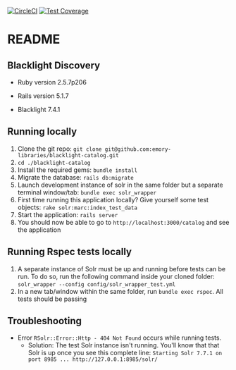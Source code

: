 [![CircleCI](https://circleci.com/gh/emory-libraries/blacklight-catalog.svg?style=svg)](https://circleci.com/gh/emory-libraries/blacklight-catalog)
[![Test Coverage](https://api.codeclimate.com/v1/badges/a0d9d34d60d7f3ffe2c2/test_coverage)](https://codeclimate.com/github/emory-libraries/blacklight-catalog/test_coverage)

# README

## Blacklight Discovery

* Ruby version 2.5.7p206

* Rails version 5.1.7

* Blacklight 7.4.1

## Running locally

1. Clone the git repo: `git clone git@github.com:emory-libraries/blacklight-catalog.git`
1. `cd ./blacklight-catalog`
1. Install the required gems: `bundle install`
1. Migrate the database: `rails db:migrate`
1. Launch development instance of solr in the same folder but a separate terminal window/tab: `bundle exec solr_wrapper`
1. First time running this application locally? Give yourself some test objects: `rake solr:marc:index_test_data`
1. Start the application: `rails server`
1. You should now be able to go to `http://localhost:3000/catalog` and see the application

## Running Rspec tests locally

1. A separate instance of Solr must be up and running before tests can be run. To do so, run the following command inside your cloned folder: `solr_wrapper --config config/solr_wrapper_test.yml`
1. In a new tab/window within the same folder, run `bundle exec rspec`. All tests should be passing

## Troubleshooting
- Error `RSolr::Error::Http - 404 Not Found` occurs while running tests.
    - Solution: The test Solr instance isn't running. You'll know that that Solr is up once you see this complete line: `Starting Solr 7.7.1 on port 8985 ... http://127.0.0.1:8985/solr/`
